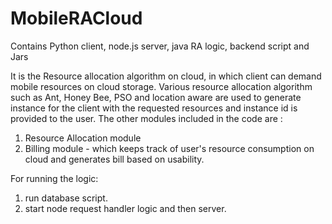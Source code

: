 MobileRACloud
=============

Contains Python client, node.js server, java RA logic, backend script and Jars


It is the Resource allocation algorithm on cloud, in which client can demand mobile resources on cloud storage.
Various resource allocation algorithm such as Ant, Honey Bee, PSO and location aware are used to generate instance for the client with the requested resources and instance id is provided to the user.
The other modules included in the code are :
1. Resource Allocation module
2. Billing module - which keeps track of user's resource consumption on cloud and generates bill based on usability.

For running the logic:
1. run database script.
2. start node request handler logic and then server.


